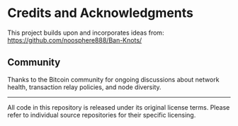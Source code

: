# Credits and Acknowledgments

This project builds upon and incorporates ideas from:
https://github.com/noosphere888/Ban-Knots/

## Community
Thanks to the Bitcoin community for ongoing discussions about network health, transaction relay policies, and node diversity.

---

All code in this repository is released under its original license terms. Please refer to individual source repositories for their specific licensing.